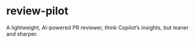 # review-pilot

A lightweight, AI-powered PR reviewer, think Copilot’s insights, but leaner and sharper.
